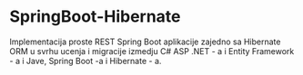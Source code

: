 # SpringBoot-Hibernate
Implementacija proste REST Spring Boot aplikacije zajedno sa Hibernate ORM u svrhu ucenja i migracije izmedju C# ASP .NET - a i Entity Framework - a i Jave, Spring Boot -a i Hibernate - a.
